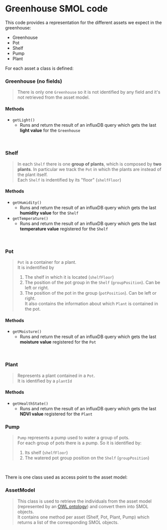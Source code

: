 # Greenhouse SMOL code

This code provides a representation for the different assets we expect in the greenhouse:
- Greenhouse 
- Pot
- Shelf
- Pump
- Plant

For each asset a class is defined:

### Greenhouse (no fields)
> There is only one `Greenhouse` so it is not identified by any field and it's not retrieved from the asset model. <br>

#### Methods
- `getLight()`
    - Runs and return the result of an influxDB query which gets the last **light value** for the `Greenhouse`

<br>

### Shelf

> In each `Shelf` there is one **group of plants**, which is composed by **two plants**. In particular we track the `Pot` in which the plants are instead of the plant itself.<br>
> Each `Shelf` is indentified by its "floor" (`shelfFloor`)

#### Methods

- `getHumidity()`
    - Runs and return the result of an influxDB query which gets the last **humidity value** for the `Shelf`
- `getTemperature()`
    - Runs and return the result of an influxDB query which gets the last **temperature value** registered for the `Shelf`


<br>

### Pot
> `Pot` is a container for a plant. <br>
> It is indentified by
> 1. The shelf in which it is located (`shelfFloor`)
> 2. The position of the pot group in the `Shelf` (`groupPosition`). Can be left or right. <br>
> 3. The position of the pot in the group (`potPosition`). Can be left or right. <br>
> It also contains the information about which `Plant` is contained in the pot.

#### Methods

- `getMoisture()`
    - Runs and return the result of an influxDB query which gets the last **moisture value** registered for the `Pot`

<br>

### Plant

> Represents a plant contained in a `Pot`. <br>
> It is identified by a `plantId`

#### Methods

- `getHealthState()`
    - Runs and return the result of an influxDB query which gets the last **NDVI value** registered for the `Plant`

### Pump

> `Pump` represents a pump used to water a group of pots. <br>
> For each group of pots there is a pump. So it is identified by:
> 1. Its shelf (`shelfFloor`)
> 2. The watered pot group position on the `Shelf` (`groupPosition`)

<br>


There is one class used as access point to the asset model:

### AssetModel

> This class is used to retrieve the individuals from the asset model (represented by an [OWL ontology](../README.md#greenhouse-asset-model)) and convert them into SMOL objects. <br>
> It contains one method per asset (Shelf, Pot, Plant, Pump) which returns a list of the corresponding SMOL objects. <br>